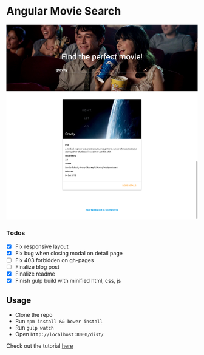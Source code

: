 # Angular Movie Search

![](/app/images/readme_image.png)

### Todos

- [x] Fix responsive layout
- [x] Fix bug when closing modal on detail page
- [ ] Fix 403 forbidden on gh-pages
- [ ] Finalize blog post
- [x] Finalize readme
- [x] Finish gulp build with minified html, css, js

## Usage

- Clone the repo
- Run `npm install && bower install`
- Run `gulp watch`
- Open `http://localhost:8000/dist/`

Check out the tutorial [here](http://cameronjroe.com/code/angular-movie-search)